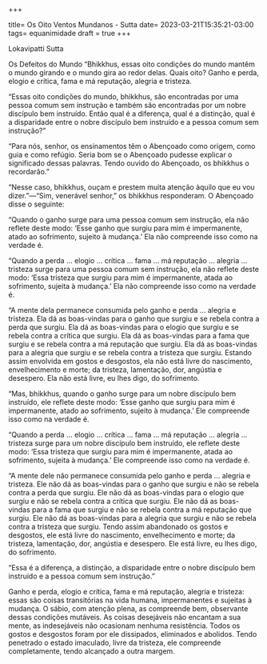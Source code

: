 +++

title= Os Oito Ventos Mundanos - Sutta
date= 2023-03-21T15:35:21-03:00
tags= equanimidade
draft = true
+++

Lokavipatti Sutta

Os Defeitos do Mundo
“Bhikkhus, essas oito condições do mundo mantêm o mundo girando e o mundo gira ao redor delas. Quais oito? Ganho e perda, elogio e crítica, fama e má reputação, alegria e tristeza.

“Essas oito condições do mundo, bhikkhus, são encontradas por uma pessoa comum sem instrução e também são encontradas por um nobre discípulo bem instruído. Então qual é a diferença, qual é a distinção, qual é a disparidade entre o nobre discípulo bem instruído e a pessoa comum sem instrução?”

“Para nós, senhor, os ensinamentos têm o Abençoado como origem, como guia e como refúgio. Seria bom se o Abençoado pudesse explicar o significado dessas palavras. Tendo ouvido do Abençoado, os bhikkhus o recordarão.”

“Nesse caso, bhikkhus, ouçam e prestem muita atenção àquilo que eu vou dizer.”—“Sim, venerável senhor,” os bhikkhus responderam. O Abençoado disse o seguinte:

“Quando o ganho surge para uma pessoa comum sem instrução, ela não reflete deste modo: ‘Esse ganho que surgiu para mim é impermanente, atado ao sofrimento, sujeito à mudança.’ Ela não compreende isso como na verdade é.

“Quando a perda … elogio … crítica … fama … má reputação … alegria … tristeza surge para uma pessoa comum sem instrução, ela não reflete deste modo: ‘Essa tristeza que surgiu para mim é impermanente, atada ao sofrimento, sujeita à mudança.’ Ela não compreende isso como na verdade é.

“A mente dela permanece consumida pelo ganho e perda … alegria e tristeza. Ela dá as boas-vindas para o ganho que surgiu e se rebela contra a perda que surgiu. Ela dá as boas-vindas para o elogio que surgiu e se rebela contra a crítica que surgiu. Ela dá as boas-vindas para a fama que surgiu e se rebela contra a má reputação que surgiu. Ela dá as boas-vindas para a alegria que surgiu e se rebela contra a tristeza que surgiu. Estando assim envolvida em gostos e desgostos, ela não está livre do nascimento, envelhecimento e morte; da tristeza, lamentação, dor, angústia e desespero. Ela não está livre, eu lhes digo, do sofrimento.

“Mas, bhikkhus, quando o ganho surge para um nobre discípulo bem instruído, ele reflete deste modo: ‘Esse ganho que surgiu para mim é impermanente, atado ao sofrimento, sujeito à mudança.’ Ele compreende isso como na verdade é.

“Quando a perda … elogio … crítica … fama … má reputação … alegria … tristeza surge para um nobre discípulo bem instruído, ele reflete deste modo: ‘Essa tristeza que surgiu para mim é impermanente, atada ao sofrimento, sujeita à mudança.’ Ele compreende isso como na verdade é.

“A mente dele não permanece consumida pelo ganho e perda … alegria e tristeza. Ele não dá as boas-vindas para o ganho que surgiu e não se rebela contra a perda que surgiu. Ele não dá as boas-vindas para o elogio que surgiu e não se rebela contra a crítica que surgiu. Ele não dá as boas-vindas para a fama que surgiu e não se rebela contra a má reputação que surgiu. Ele não dá as boas-vindas para a alegria que surgiu e não se rebela contra a tristeza que surgiu. Tendo assim abandonado os gostos e desgostos, ele está livre do nascimento, envelhecimento e morte; da tristeza, lamentação, dor, angústia e desespero. Ele está livre, eu lhes digo, do sofrimento.

“Essa é a diferença, a distinção, a disparidade entre o nobre discípulo bem instruído e a pessoa comum sem instrução.”

Ganho e perda, elogio e crítica,
fama e má reputação, alegria e tristeza:
essas são coisas transitórias na vida humana,
impermanentes e sujeitas à mudança.
O sábio, com atenção plena, as compreende bem,
observante dessas condições mutáveis.
As coisas desejáveis não encantam a sua mente,
as indesejáveis não ocasionam nenhuma resistência.
Todos os gostos e desgostos foram por ele dissipados,
eliminados e abolidos.
Tendo penetrado o estado imaculado, livre da tristeza,
ele compreende completamente, tendo alcançado a outra margem.